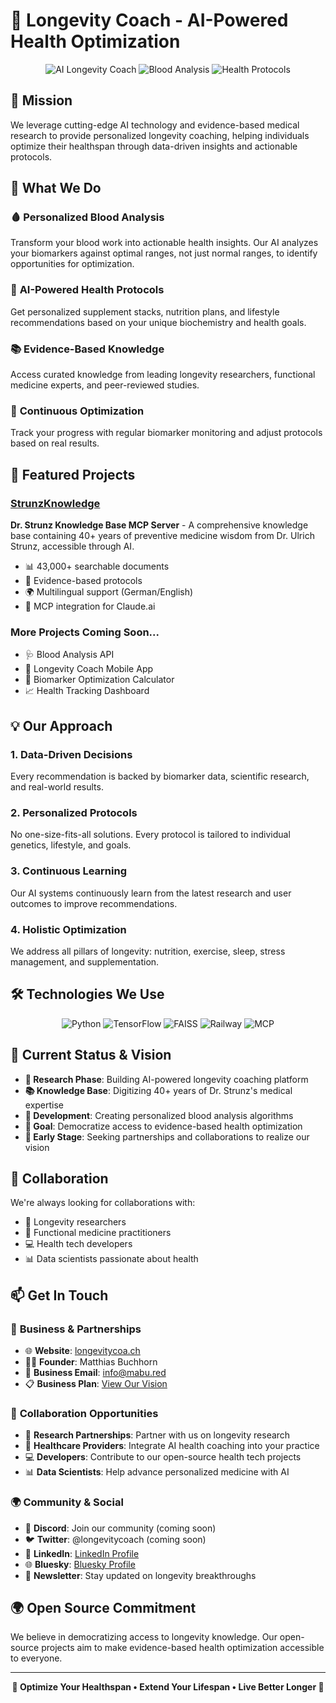# 🧬 Longevity Coach - AI-Powered Health Optimization

<div align="center">
  <img src="https://img.shields.io/badge/AI%20Powered-Longevity%20Coaching-blue?style=for-the-badge" alt="AI Longevity Coach" />
  <img src="https://img.shields.io/badge/Personalized-Blood%20Analysis-green?style=for-the-badge" alt="Blood Analysis" />
  <img src="https://img.shields.io/badge/Evidence%20Based-Health%20Protocols-red?style=for-the-badge" alt="Health Protocols" />
</div>

## 🎯 Mission

We leverage cutting-edge AI technology and evidence-based medical research to provide personalized longevity coaching, helping individuals optimize their healthspan through data-driven insights and actionable protocols.

## 🌟 What We Do

### 🩸 **Personalized Blood Analysis**
Transform your blood work into actionable health insights. Our AI analyzes your biomarkers against optimal ranges, not just normal ranges, to identify opportunities for optimization.

### 🤖 **AI-Powered Health Protocols**
Get personalized supplement stacks, nutrition plans, and lifestyle recommendations based on your unique biochemistry and health goals.

### 📚 **Evidence-Based Knowledge**
Access curated knowledge from leading longevity researchers, functional medicine experts, and peer-reviewed studies.

### 🔬 **Continuous Optimization**
Track your progress with regular biomarker monitoring and adjust protocols based on real results.

## 🚀 Featured Projects

### [StrunzKnowledge](https://github.com/longevitycoach/StrunzKnowledge)
**Dr. Strunz Knowledge Base MCP Server** - A comprehensive knowledge base containing 40+ years of preventive medicine wisdom from Dr. Ulrich Strunz, accessible through AI.
- 📊 43,000+ searchable documents
- 🧬 Evidence-based protocols
- 🌍 Multilingual support (German/English)
- 🤝 MCP integration for Claude.ai

### More Projects Coming Soon...
- 🩺 Blood Analysis API
- 📱 Longevity Coach Mobile App
- 🧮 Biomarker Optimization Calculator
- 📈 Health Tracking Dashboard

## 💡 Our Approach

### 1. **Data-Driven Decisions**
Every recommendation is backed by biomarker data, scientific research, and real-world results.

### 2. **Personalized Protocols**
No one-size-fits-all solutions. Every protocol is tailored to individual genetics, lifestyle, and goals.

### 3. **Continuous Learning**
Our AI systems continuously learn from the latest research and user outcomes to improve recommendations.

### 4. **Holistic Optimization**
We address all pillars of longevity: nutrition, exercise, sleep, stress management, and supplementation.

## 🛠️ Technologies We Use

<div align="center">
  <img src="https://img.shields.io/badge/Python-3776AB?style=for-the-badge&logo=python&logoColor=white" alt="Python" />
  <img src="https://img.shields.io/badge/AI/ML-TensorFlow-FF6F00?style=for-the-badge&logo=tensorflow&logoColor=white" alt="TensorFlow" />
  <img src="https://img.shields.io/badge/Vector%20DB-FAISS-00589C?style=for-the-badge" alt="FAISS" />
  <img src="https://img.shields.io/badge/Cloud-Railway-0B0D0E?style=for-the-badge&logo=railway&logoColor=white" alt="Railway" />
  <img src="https://img.shields.io/badge/Protocol-MCP-7C3AED?style=for-the-badge" alt="MCP" />
</div>

## 🚀 Current Status & Vision

- **🔬 Research Phase**: Building AI-powered longevity coaching platform
- **📚 Knowledge Base**: Digitizing 40+ years of Dr. Strunz's medical expertise
- **🧪 Development**: Creating personalized blood analysis algorithms
- **🎯 Goal**: Democratize access to evidence-based health optimization
- **🌱 Early Stage**: Seeking partnerships and collaborations to realize our vision

## 🤝 Collaboration

We're always looking for collaborations with:
- 🔬 Longevity researchers
- 🏥 Functional medicine practitioners
- 💻 Health tech developers
- 📊 Data scientists passionate about health

## 📫 Get In Touch

### 🏢 **Business & Partnerships**
- 🌐 **Website**: [longevitycoa.ch](https://longevitycoa.ch/)
- 👨‍💼 **Founder**: Matthias Buchhorn
- 📧 **Business Email**: info@mabu.red
- 📋 **Business Plan**: [View Our Vision](https://longevitycoa.ch/business-plan)

### 🤝 **Collaboration Opportunities**
- 🔬 **Research Partnerships**: Partner with us on longevity research
- 🏥 **Healthcare Providers**: Integrate AI health coaching into your practice
- 💻 **Developers**: Contribute to our open-source health tech projects
- 📊 **Data Scientists**: Help advance personalized medicine with AI

### 🌍 **Community & Social**
- 💬 **Discord**: Join our community (coming soon)
- 🐦 **Twitter**: @longevitycoach (coming soon)
- 📱 **LinkedIn**: [LinkedIn Profile](https://www.linkedin.com/in/mbuchhorn/)
- 🌐 **Bluesky**: [Bluesky Profile](https://bsky.app/profile/m43u.bsky.social)
- 📰 **Newsletter**: Stay updated on longevity breakthroughs

## 🌍 Open Source Commitment

We believe in democratizing access to longevity knowledge. Our open-source projects aim to make evidence-based health optimization accessible to everyone.

---

<div align="center">
  <b>🧬 Optimize Your Healthspan • Extend Your Lifespan • Live Better Longer 🧬</b>
</div>